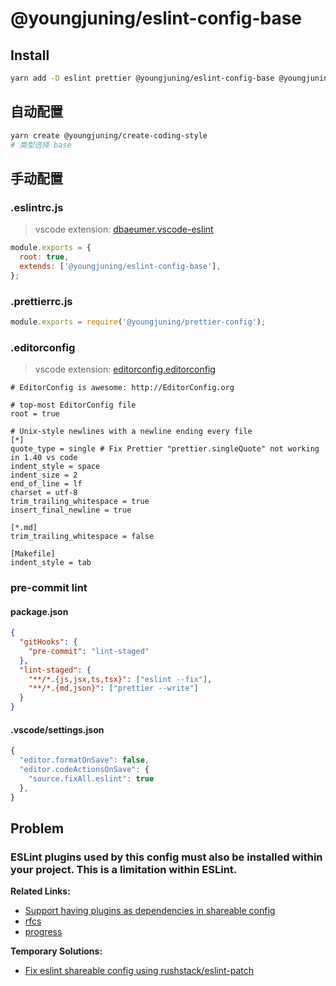 # @youngjuning/eslint-config-base

## Install

```sh
yarn add -D eslint prettier @youngjuning/eslint-config-base @youngjuning/prettier-config lint-staged yorkie
```

## 自动配置

```sh
yarn create @youngjuning/create-coding-style
# 类型选择 base
```

## 手动配置

### .eslintrc.js

> vscode extension: [dbaeumer.vscode-eslint](https://marketplace.visualstudio.com/items?itemName=dbaeumer.vscode-eslint)

```js
module.exports = {
  root: true,
  extends: ['@youngjuning/eslint-config-base'],
};
```

### .prettierrc.js

```js
module.exports = require('@youngjuning/prettier-config');
```

### .editorconfig

> vscode extension: [editorconfig.editorconfig](https://marketplace.visualstudio.com/items?itemName=EditorConfig.EditorConfig)

```
# EditorConfig is awesome: http://EditorConfig.org

# top-most EditorConfig file
root = true

# Unix-style newlines with a newline ending every file
[*]
quote_type = single # Fix Prettier "prettier.singleQuote" not working in 1.40 vs code
indent_style = space
indent_size = 2
end_of_line = lf
charset = utf-8
trim_trailing_whitespace = true
insert_final_newline = true

[*.md]
trim_trailing_whitespace = false

[Makefile]
indent_style = tab
```

### pre-commit lint

#### package.json

```json
{
  "gitHooks": {
    "pre-commit": "lint-staged"
  },
  "lint-staged": {
    "**/*.{js,jsx,ts,tsx}": ["eslint --fix"],
    "**/*.{md,json}": ["prettier --write"]
  }
}
```

#### .vscode/settings.json

```js
{
  "editor.formatOnSave": false,
  "editor.codeActionsOnSave": {
    "source.fixAll.eslint": true
  },
}
```

## Problem

### ESLint plugins used by this config must also be installed within your project. This is a limitation within ESLint.

**Related Links:**

- [Support having plugins as dependencies in shareable config](https://github.com/eslint/eslint/issues/3458)
- [rfcs](https://github.com/eslint/rfcs/tree/main/designs/2019-config-simplification)
- [progress](https://github.com/eslint/eslint/issues/13481)

**Temporary Solutions:**

- [Fix eslint shareable config using rushstack/eslint-patch](https://github.com/facebook/create-react-app/commit/6e10091a235ba4e15097be79b003fdde1f373331)
